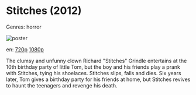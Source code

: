 # Stitches (2012)

Genres: horror

![poster](http://image.tmdb.org/t/p/w500/jKqDN8NfvkMEiMN7deaaB2K05EY.jpg)

en:
  [720p](magnet:?xt=urn:btih:74BFAE26D1F79311B99D3272E599D1A445A3CED1&tr=udp://glotorrents.pw:6969/announce&tr=udp://tracker.opentrackr.org:1337/announce&tr=udp://torrent.gresille.org:80/announce&tr=udp://tracker.openbittorrent.com:80&tr=udp://tracker.coppersurfer.tk:6969&tr=udp://tracker.leechers-paradise.org:6969&tr=udp://p4p.arenabg.ch:1337&tr=udp://tracker.internetwarriors.net:1337)
  [1080p](magnet:?xt=urn:btih:71396C58D993FE605765B1ECFD21D51719BD1B9C&tr=udp://glotorrents.pw:6969/announce&tr=udp://tracker.opentrackr.org:1337/announce&tr=udp://torrent.gresille.org:80/announce&tr=udp://tracker.openbittorrent.com:80&tr=udp://tracker.coppersurfer.tk:6969&tr=udp://tracker.leechers-paradise.org:6969&tr=udp://p4p.arenabg.ch:1337&tr=udp://tracker.internetwarriors.net:1337)
  


The clumsy and unfunny clown Richard "Stitches" Grindle entertains at the 10th birthday party of little Tom, but the boy and his friends play a prank with Stitches, tying his shoelaces. Stitches slips, falls and dies. Six years later, Tom gives a birthday party for his friends at home, but Stitches revives to haunt the teenagers and revenge his death.